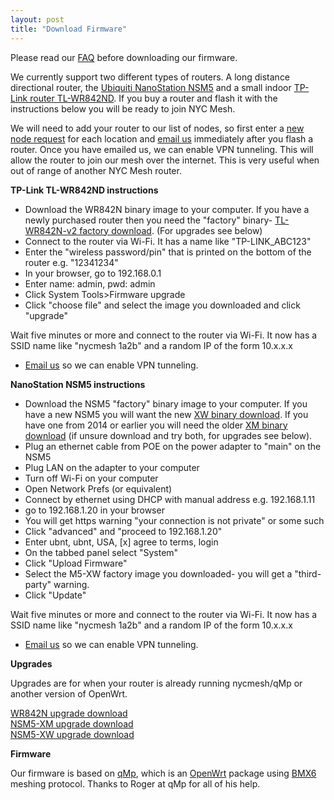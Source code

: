 ```yaml
---
layout: post
title: "Download Firmware"
---
```

Please read our [FAQ](../faq) before downloading our firmware.

We currently support two different types of routers. A long distance directional router, the [Ubiquiti NanoStation NSM5](http://www.amazon.com/s/url=search-alias%3Daps&field-keywords=Ubiquiti+NSM5) and a small indoor [TP-Link router TL-WR842ND](http://www.amazon.com/s/url=search-alias%3Daps&field-keywords=WR842ND). If you buy a router and flash it with the instructions below you will be ready to join NYC Mesh. 

We will need to add your router to our list of nodes, so first enter a <a href="#newnode1" id="trigger1" data-toggle="tab">new node request</a> for each location and <a href="mailto:contact@nycmesh.net">email us</a> immediately after you flash a router. Once you have emailed us, we can enable VPN tunneling. This will allow the router to join our mesh over the internet. This is very useful when out of range of another NYC Mesh router.

**TP-Link TL-WR842ND instructions**

* Download the WR842N binary image to your computer. If you have a newly purchased router then you need the "factory" binary- [TL-WR842N-v2 factory download](http://nycmeshnet.github.io/download/WR842N.html). (For upgrades see below)
* Connect to the router via Wi-Fi. It has a name like "TP-LINK_ABC123"
* Enter the "wireless password/pin" that is printed on the bottom of the router e.g. "12341234"
* In your browser, go to 192.168.0.1
* Enter name: admin, pwd: admin
* Click System Tools>Firmware upgrade
* Click "choose file" and select the image you downloaded and click "upgrade"

Wait five minutes or more and connect to the router via Wi-Fi. It now has a SSID name like "nycmesh 1a2b" and a random IP of the form 10.x.x.x

* <a href="mailto:contact@nycmesh.net">Email us</a> so we can enable VPN tunneling.

**NanoStation NSM5 instructions**

* Download the NSM5 "factory" binary image to your computer. If you have a new NSM5 you will want the new [XW binary download](http://nycmeshnet.github.io/download/NSM5-XW.html). If you have one from 2014 or earlier you will need the older [XM binary download](http://nycmeshnet.github.io/download/NSM5-XM.html) (if unsure download and try both, for upgrades see below).
* Plug an ethernet cable from POE on the power adapter to "main" on the NSM5
* Plug LAN on the adapter to your computer
* Turn off Wi-Fi on your computer
* Open Network Prefs (or equivalent)
* Connect by ethernet using DHCP with manual address e.g. 192.168.1.11
* go to 192.168.1.20 in your browser
* You will get https warning "your connection is not private" or some such
* Click "advanced" and "proceed to 192.168.1.20"
* Enter ubnt, ubnt, USA, [x] agree to terms, login
* On the tabbed panel select "System"
* Click "Upload Firmware" <choose file>
* Select the M5-XW factory image you downloaded- you will get a "third-party" warning.
* Click "Update"
	
Wait five minutes or more and connect to the router via Wi-Fi. It now has a SSID name like "nycmesh 1a2b" and a random IP of the form 10.x.x.x

* <a href="mailto:contact@nycmesh.net">Email us</a> so we can enable VPN tunneling.

**Upgrades**

Upgrades are for when your router is already running nycmesh/qMp or another version of OpenWrt.

[WR842N upgrade download](http://nycmeshnet.github.io/download/WR842N-upgrade.html)  
[NSM5-XM upgrade download](http://nycmeshnet.github.io/download/NSM5-XM-upgrade.html)  
[NSM5-XW upgrade download](http://nycmeshnet.github.io/download/NSM5-XW-upgrade.html)

**Firmware**

Our firmware is based on [qMp](http://qmp.cat/), which is an [OpenWrt](https://openwrt.org/) package using [BMX6](http://bmx6.net/projects/bmx6) meshing protocol. Thanks to Roger at qMp for all of his help.



 

